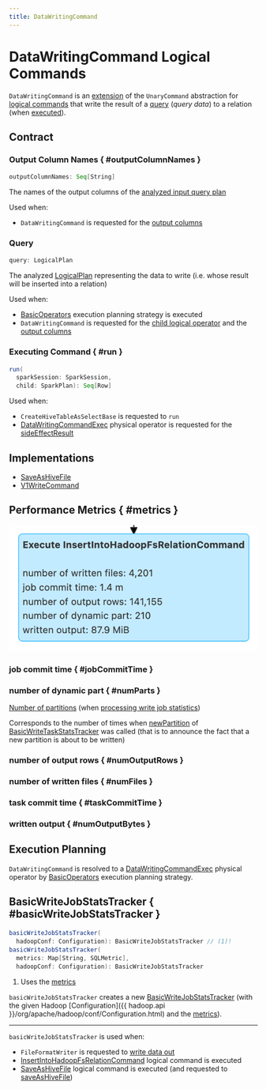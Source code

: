 ```yaml
---
title: DataWritingCommand
---
```


# DataWritingCommand Logical Commands

`DataWritingCommand` is an [extension](#contract) of the `UnaryCommand` abstraction for [logical commands](#implementations) that write the result of a [query](#query) (_query data_) to a relation (when [executed](#run)).

## Contract

### Output Column Names { #outputColumnNames }

```scala
outputColumnNames: Seq[String]
```

The names of the output columns of the [analyzed input query plan](#query)

Used when:

* `DataWritingCommand` is requested for the [output columns](#outputColumns)

### Query

```scala
query: LogicalPlan
```

The analyzed [LogicalPlan](LogicalPlan.md) representing the data to write (i.e. whose result will be inserted into a relation)

Used when:

* [BasicOperators](../execution-planning-strategies/BasicOperators.md) execution planning strategy is executed
* `DataWritingCommand` is requested for the [child logical operator](#child) and the [output columns](#outputColumns)

### Executing Command { #run }

```scala
run(
  sparkSession: SparkSession,
  child: SparkPlan): Seq[Row]
```

Used when:

* `CreateHiveTableAsSelectBase` is requested to `run`
* [DataWritingCommandExec](../physical-operators/DataWritingCommandExec.md) physical operator is requested for the [sideEffectResult](../physical-operators/DataWritingCommandExec.md#sideEffectResult)

## Implementations

* [SaveAsHiveFile](../hive/SaveAsHiveFile.md)
* [V1WriteCommand](V1WriteCommand.md)

## Performance Metrics { #metrics }

![DataWritingCommand's Performance Metrics](../images/DataWritingCommand-metrics.png)

### job commit time { #jobCommitTime }

### number of dynamic part { #numParts }

[Number of partitions](../files/BasicWriteTaskStats.md#partitions) (when [processing write job statistics](../files/BasicWriteJobStatsTracker.md#processStats))

Corresponds to the number of times when [newPartition](../files/BasicWriteTaskStatsTracker.md#newPartition) of [BasicWriteTaskStatsTracker](../files/BasicWriteTaskStatsTracker.md) was called (that is to announce the fact that a new partition is about to be written)

### number of output rows { #numOutputRows }

### number of written files { #numFiles }

### task commit time { #taskCommitTime }

### written output { #numOutputBytes }

## Execution Planning

`DataWritingCommand` is resolved to a [DataWritingCommandExec](../physical-operators/DataWritingCommandExec.md) physical operator by [BasicOperators](../execution-planning-strategies/BasicOperators.md) execution planning strategy.

## BasicWriteJobStatsTracker { #basicWriteJobStatsTracker }

```scala
basicWriteJobStatsTracker(
  hadoopConf: Configuration): BasicWriteJobStatsTracker // (1)!
basicWriteJobStatsTracker(
  metrics: Map[String, SQLMetric],
  hadoopConf: Configuration): BasicWriteJobStatsTracker
```

1. Uses the [metrics](#metrics)

`basicWriteJobStatsTracker` creates a new [BasicWriteJobStatsTracker](../files/BasicWriteJobStatsTracker.md) (with the given Hadoop [Configuration]({{ hadoop.api }}/org/apache/hadoop/conf/Configuration.html) and the [metrics](#metrics)).

---

`basicWriteJobStatsTracker` is used when:

* `FileFormatWriter` is requested to [write data out](../files/FileFormatWriter.md#write)
* [InsertIntoHadoopFsRelationCommand](InsertIntoHadoopFsRelationCommand.md) logical command is executed
* [SaveAsHiveFile](../hive/SaveAsHiveFile.md) logical command is executed (and requested to [saveAsHiveFile](../hive/SaveAsHiveFile.md#saveAsHiveFile))
